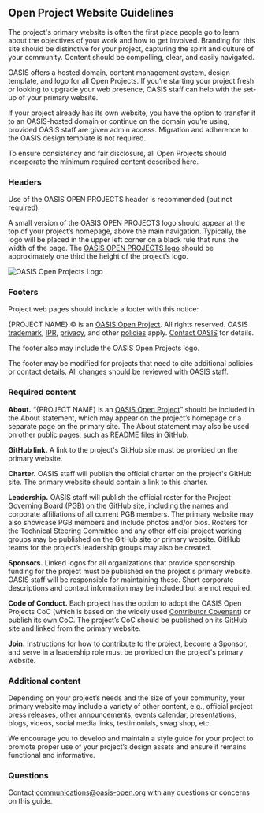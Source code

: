 ## Open Project Website Guidelines

The project's primary website is often the first place people go to learn about the objectives of your work and how to get involved. Branding for this site should be distinctive for your project, capturing the spirit and culture of your community. Content should be compelling, clear, and easily navigated.

OASIS offers a hosted domain, content management system, design template, and logo for all Open Projects. If you’re starting your project fresh or looking to upgrade your web presence, OASIS staff can help with the set-up of your primary website.

If your project already has its own website, you have the option to transfer it to an OASIS-hosted domain or continue on the domain you’re using, provided OASIS staff are given admin access. Migration and adherence to the OASIS design template is not required.

To ensure consistency and fair disclosure, all Open Projects should incorporate the minimum required content described here.

### Headers

Use of the OASIS OPEN PROJECTS header is recommended (but not required).

A small version of the OASIS OPEN PROJECTS logo should appear at the top of your project’s homepage, above the main navigation. Typically, the logo will be placed in the upper left corner on a black rule that runs the width of the page. The [OASIS OPEN PROJECTS logo](../../../tree/master/img/open-project-logos) should be approximately one third the height of the project’s logo.

![OASIS Open Projects Logo](../img/open-project-logos/website-header-example-v2.png)



### Footers

Project web pages should include a footer with this notice:

{PROJECT NAME} ​© is an [OASIS Open Project](https://www.oasis-open.org/open-projects/). All rights reserved. OASIS [trademark](https://www.oasis-open.org/policies-guidelines/trademark), [IPR](https://www.oasis-open.org/policies-guidelines/ipr), [privacy](https://www.oasis-open.org/policies-guidelines/privacy), and other [policies](https://www.oasis-open.org/policies-guidelines) apply. [Contact OASIS](mailto:communications@oasis-open.org) for details.

The footer also may include the OASIS Open Projects logo. 

The footer may be modified for projects that need to cite additional policies or contact details. All changes should be reviewed with OASIS staff.

### Required content

**About.** “{PROJECT NAME} is an [OASIS Open Project](https://oasis-open-projects.org/)” should be included in the About statement, which may appear on the project’s homepage or a separate page on the primary site. The About statement may also be used on other public pages, such as README files in GitHub.

**GitHub link.** A link to the project's GitHub site must be provided on the primary website.
  
**Charter.** OASIS staff will publish the official charter on the project's GitHub site. The primary website should contain a link to this charter.

**Leadership.** OASIS staff will publish the official roster for the Project Governing Board (PGB) on the GitHub site, including the names and corporate affiliations of all current PGB members. The primary website may also showcase PGB members and include photos and/or bios. Rosters for the Technical Steering Committee and any other official project working groups may be published on the GitHub site or primary website. GitHub teams for the project’s leadership groups may also be created.

**Sponsors.** Linked logos for all organizations that provide sponsorship funding for the project must be published on the project's primary website. OASIS staff will be responsible for maintaining these. Short corporate descriptions and contact information may be included but are not required. 

**Code of Conduct.** Each project has the option to adopt the OASIS Open Projects CoC (which is based on the widely used [Contributor Covenant](http://contributor-covenant.org/)) or publish its own CoC. The project’s CoC should be published on its GitHub site and linked from the primary website.

**Join.** Instructions for how to contribute to the project, become a Sponsor, and serve in a leadership role must be provided on the project's primary website.

### Additional content

Depending on your project’s needs and the size of your community, your primary website may include a variety of other content, e.g., official project press releases, other announcements, events calendar, presentations, blogs, videos, social media links, testimonials, swag shop, etc. 

We encourage you to develop and maintain a style guide for your project to promote proper use of your project’s design assets and ensure it remains functional and informative.

### Questions

Contact communications@oasis-open.org with any questions or concerns on this guide.


